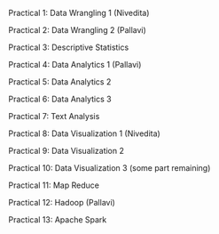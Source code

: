 Practical 1: Data Wrangling 1 (Nivedita)  

Practical 2: Data Wrangling 2 (Pallavi)

Practical 3: Descriptive Statistics

Practical 4: Data Analytics 1 (Pallavi)

Practical 5: Data Analytics 2

Practical 6: Data Analytics 3 

Practical 7: Text Analysis 

Practical 8: Data Visualization 1 (Nivedita) 

Practical 9: Data Visualization 2

Practical 10: Data Visualization 3 (some part remaining)

Practical 11: Map Reduce

Practical 12: Hadoop (Pallavi)

Practical 13: Apache Spark 
